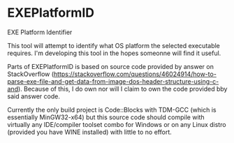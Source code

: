 # EXEPlatformID
EXE Platform Identifier

This tool will attempt to identify what OS platform the selected executable requires.
I'm developing this tool in the hopes someonne will find it useful.

Parts of EXEPlatformID is based on source code provided by answer on StackOverflow
(https://stackoverflow.com/questions/46024914/how-to-parse-exe-file-and-get-data-from-image-dos-header-structure-using-c-and).
Because of this, I do own nor will I claim to own the code provided bby said answer code.

Currently the only build project is Code::Blocks with TDM-GCC (which is essentially MinGW32-x64)
but this source code should compile with virtually any IDE/compiler toolset combo for Windows or
on any Linux distro (provided you have WINE installed) with little to no effort.
